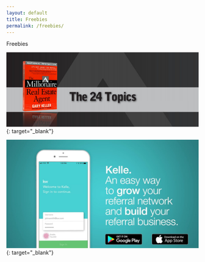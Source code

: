 ```yaml
---
layout: default
title: Freebies
permalink: /freebies/
---
```


Freebies

[![](/uploads/24-topics.PNG)](https://s3.amazonaws.com/vyralmarketing/Jeremy+Bowers/kw+mrea+book.pdf){: target="_blank"}

[![](/uploads/maxresdefault.jpg)](https://youtu.be/tQ_Nc0EmOaQ){: target="_blank"}